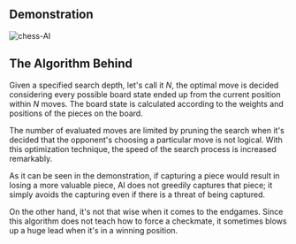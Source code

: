 ## Demonstration  
![chess-AI](https://user-images.githubusercontent.com/43919074/184537623-653cff23-4471-4e0c-9e55-7c3aece0de38.gif)

## The Algorithm Behind
Given a specified search depth, let's call it *N*, the optimal move is decided considering every possible board state ended up from the current position within *N* moves. The board state is calculated according to the weights and positions of the pieces on the board.  

The number of evaluated moves are limited by pruning the search when it's decided that the opponent's choosing a particular move is not logical. With this optimization technique, the speed of the search process is increased remarkably.    

As it can be seen in the demonstration, if capturing a piece would result in losing a more valuable piece, AI does not greedily captures that piece; it simply avoids the capturing even if there is a threat of being captured.  

On the other hand, it's not that wise when it comes to the endgames. Since this algorithm does not teach how to force a checkmate, it sometimes blows up a huge lead when it's in a winning position.
 
